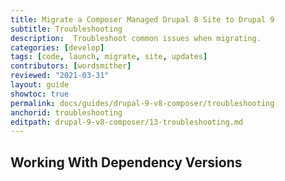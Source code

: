 ```yaml
---
title: Migrate a Composer Managed Drupal 8 Site to Drupal 9
subtitle: Troubleshooting
description:  Troubleshoot common issues when migrating.
categories: [develop]
tags: [code, launch, migrate, site, updates]
contributors: [wordsmither]
reviewed: "2021-03-31"
layout: guide
showtoc: true
permalink: docs/guides/drupal-9-v8-composer/troubleshooting
anchorid: troubleshooting
editpath: drupal-9-v8-composer/13-troubleshooting.md
---
```


## Working With Dependency Versions

<Partial file="composer-updating.md" />

<Partial file="drupal-9/troubleshooting.md" />
